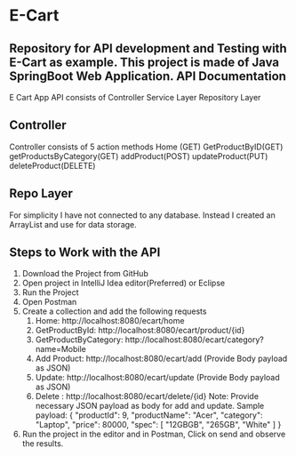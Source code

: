 # E-Cart
Repository for API development and Testing with E-Cart as example.
This project is made of Java SpringBoot Web Application.
API Documentation
----------------------
E Cart App API consists of 
  Controller
  Service Layer
  Repository Layer

Controller  
----------
Controller consists of 5 action methods
  Home (GET)
  GetProductByID(GET)
  getProductsByCategory(GET)
  addProduct(POST)
  updateProduct(PUT)
  deleteProduct(DELETE)

 Repo Layer
 -----------
 For simplicity I have not connected to any database. Instead I created an ArrayList and use for data storage.

 Steps to Work with the API
 --------------------------
 1. Download the Project from GitHub
 2. Open project in IntelliJ Idea editor(Preferred) or Eclipse
 3. Run the Project
 4. Open Postman
 5. Create a collection and add the following requests
      1. Home: http://localhost:8080/ecart/home
      2. GetProductById: http://localhost:8080/ecart/product/{id}
      3. GetProductByCategory: http://localhost:8080/ecart/category?name=Mobile
      4. Add Product: http://localhost:8080/ecart/add  (Provide Body payload as JSON)
      5. Update: http://localhost:8080/ecart/update  (Provide Body payload as JSON)
      6. Delete : http://localhost:8080/ecart/delete/{id}
  Note: Provide necessary JSON payload as body for add and update. Sample payload:
{
        "productId": 9,
        "productName": "Acer",
        "category": "Laptop",
        "price": 80000,
        "spec": [
            "12GBGB",
            "265GB",
            "White"
        ]
    }
6. Run the project in the editor and in Postman, Click on send and observe the results.
  
